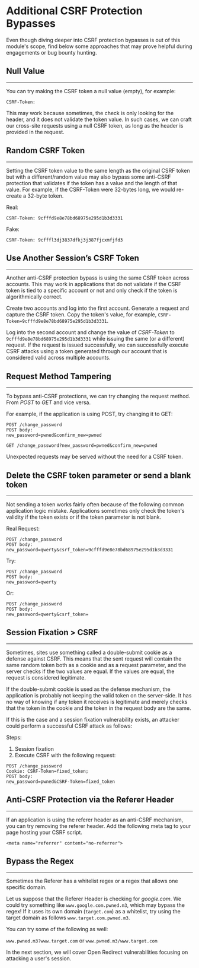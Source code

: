 # Additional CSRF Protection Bypasses

Even though diving deeper into CSRF protection bypasses is out of this module's scope, find below some approaches that may prove helpful during engagements or bug bounty hunting.

## Null Value

***

You can try making the CSRF token a null value (empty), for example:

`CSRF-Token:`

This may work because sometimes, the check is only looking for the header, and it does not validate the token value. In such cases, we can craft our cross-site requests using a null CSRF token, as long as the header is provided in the request.

## Random CSRF Token

***

Setting the CSRF token value to the same length as the original CSRF token but with a different/random value may also bypass some anti-CSRF protection that validates if the token has a value and the length of that value. For example, if the CSRF-Token were 32-bytes long, we would re-create a 32-byte token.

Real:

`CSRF-Token: 9cfffd9e8e78bd68975e295d1b3d3331`

Fake:

`CSRF-Token: 9cfffl3dj3837dfkj3j387fjcxmfjfd3`

## Use Another Session’s CSRF Token

***

Another anti-CSRF protection bypass is using the same CSRF token across accounts. This may work in applications that do not validate if the CSRF token is tied to a specific account or not and only check if the token is algorithmically correct.

Create two accounts and log into the first account. Generate a request and capture the CSRF token. Copy the token's value, for example, `CSRF-Token=9cfffd9e8e78bd68975e295d1b3d3331`.

Log into the second account and change the value of _CSRF-Token_ to `9cfffd9e8e78bd68975e295d1b3d3331` while issuing the same (or a different) request. If the request is issued successfully, we can successfully execute CSRF attacks using a token generated through our account that is considered valid across multiple accounts.

## Request Method Tampering

***

To bypass anti-CSRF protections, we can try changing the request method. From _POST_ to _GET_ and vice versa.

For example, if the application is using POST, try changing it to GET:

```http
POST /change_password
POST body:
new_password=pwned&confirm_new=pwned
```

```http
GET /change_password?new_password=pwned&confirm_new=pwned
```

Unexpected requests may be served without the need for a CSRF token.

## Delete the CSRF token parameter or send a blank token

***

Not sending a token works fairly often because of the following common application logic mistake. Applications sometimes only check the token's validity if the token exists or if the token parameter is not blank.

Real Request:

```http
POST /change_password
POST body:
new_password=qwerty&csrf_token=9cfffd9e8e78bd68975e295d1b3d3331
```

Try:

```http
POST /change_password
POST body:
new_password=qwerty
```

Or:

```http
POST /change_password
POST body:
new_password=qwerty&csrf_token=
```

## Session Fixation > CSRF

***

Sometimes, sites use something called a double-submit cookie as a defense against CSRF. This means that the sent request will contain the same random token both as a cookie and as a request parameter, and the server checks if the two values are equal. If the values are equal, the request is considered legitimate.

If the double-submit cookie is used as the defense mechanism, the application is probably not keeping the valid token on the server-side. It has no way of knowing if any token it receives is legitimate and merely checks that the token in the cookie and the token in the request body are the same.

If this is the case and a session fixation vulnerability exists, an attacker could perform a successful CSRF attack as follows:

Steps:

1. Session fixation
2. Execute CSRF with the following request:

```http
POST /change_password
Cookie: CSRF-Token=fixed_token;
POST body:
new_password=pwned&CSRF-Token=fixed_token
```

## Anti-CSRF Protection via the Referer Header

***

If an application is using the referer header as an anti-CSRF mechanism, you can try removing the referer header. Add the following meta tag to your page hosting your CSRF script.

`<meta name="referrer" content="no-referrer">`

## Bypass the Regex

***

Sometimes the Referer has a whitelist regex or a regex that allows one specific domain.

Let us suppose that the Referer Header is checking for _google.com_. We could try something like `www.google.com.pwned.m3`, which may bypass the regex! If it uses its own domain (`target.com`) as a whitelist, try using the target domain as follows `www.target.com.pwned.m3`.

You can try some of the following as well:

`www.pwned.m3?www.target.com` or `www.pwned.m3/www.target.com`

In the next section, we will cover Open Redirect vulnerabilities focusing on attacking a user's session.
